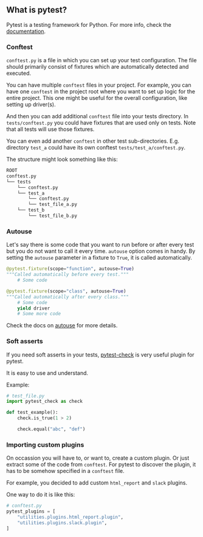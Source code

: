 ## What is pytest?

Pytest is a testing framework for Python.
For more info, check the [documentation](https://pytest.org).


### Conftest

`conftest.py` is a file in which you can set up your test configuration. 
The file should primarily consist of fixtures which are automatically detected and executed.

You can have multiple `conftest` files in your project. 
For example, you can have one `conftest` in the project root where you want to set up logic for the entire project. This one might be useful for the overall configuration, like setting up driver(s).

And then you can add additional `conftest` file into your tests directory.
In `tests/conftest.py` you could have fixtures that are used only on tests. Note that all tests will use those fixtures.

You can even add another `conftest` in other test sub-directories.
E.g. directory `test_a` could have its own conftest `tests/test_a/conftest.py`.

The structure might look something like this:

```python
ROOT
conftest.py
└── tests
    └── conftest.py
    └── test_a
        └── conftest.py
        └── test_file_a.py
    └── test_b
        └── test_file_b.py

```


### Autouse

Let's say there is some code that you want to run before or after every test but you do not want to call it every time. `autouse` option comes in handy. By setting the `autouse` parameter in a fixture to `True`, it is called automatically.


```python
@pytest.fixture(scope="function", autouse=True)
"""Called automatically before every test."""
    # Some code

@pytest.fixture(scope="class", autouse=True)
"""Called automatically after every class."""
    # Some code
    yield driver
    # Some more code

```

Check the docs on [autouse](https://docs.pytest.org/fixture.html#autouse-fixtures-fixtures-you-don-t-have-to-request) for more details.


### Soft asserts

If you need soft asserts in your tests, [pytest-check](https://pypi.org/project/pytest-check/) is very useful plugin for pytest.

It is easy to use and understand.

Example:

```python
# test_file.py
import pytest_check as check

def test_example():
    check.is_true(1 > 2)

    check.equal("abc", "def")
```


### Importing custom plugins

On occassion you will have to, or want to, create a custom plugin. Or just extract some of the code from `conftest`. For pytest to discover the plugin, it has to be somehow specified in a `conftest` file.

For example, you decided to add custom `html_report` and `slack` plugins.

One way to do it is like this:

```python
# conftest.py
pytest_plugins = [
    "utilities.plugins.html_report.plugin",
    "utilities.plugins.slack.plugin",
]
```

